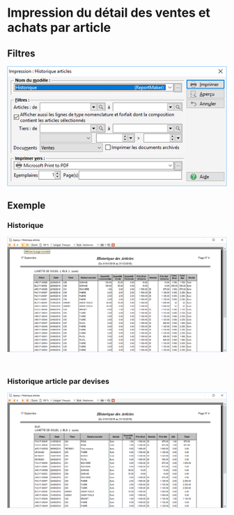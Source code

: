 # Impression du détail des ventes et achats par article
## Filtres


![](Filtres.png)


## Exemple


### Historique


![](Historique.png)


 


### Historique article par devises


![](Historique_article_par_devises.png)


